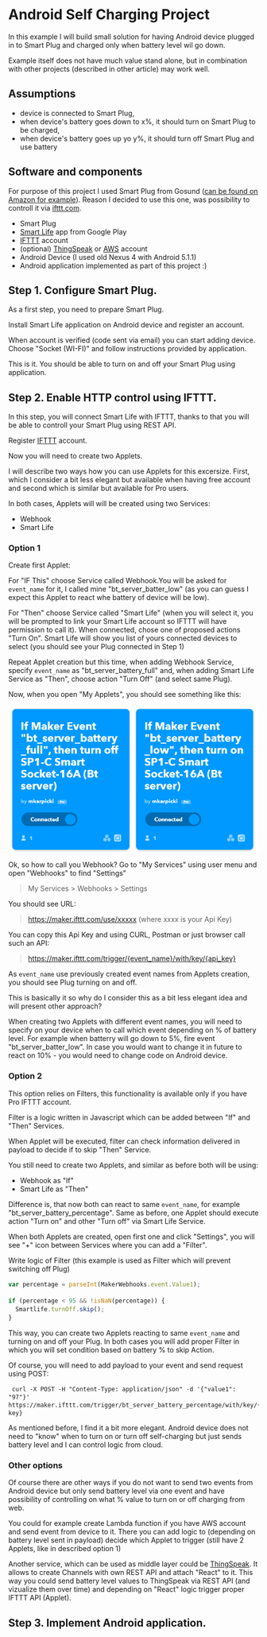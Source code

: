 # Android Self Charging Project

In this example I will build small solution for having Android device plugged in to Smart Plug and charged only when battery level wil go down.

Example itself does not have much value stand alone, but in combination with other projects (described in other article) may work well.

## Assumptions 
* device is connected to Smart Plug,
* when device's battery goes down to x%, it should turn on Smart Plug to be charged,
* when device's battery goes up yo y%, it should turn off Smart Plug and use battery

## Software and components

For purpose of this project I used Smart Plug from Gosund ([can be found on Amazon for example](https://www.amazon.de/dp/B085ZMF31V/ref=sr_1_3_sspa?__mk_pl_PL=%C3%85M%C3%85%C5%BD%C3%95%C3%91&dchild=1&keywords=gosund+smart+plug&qid=1620582611&sr=8-3-spons&psc=1&spLa=ZW5jcnlwdGVkUXVhbGlmaWVyPUEySEFWWUQ4VkhNMlFGJmVuY3J5cHRlZElkPUEwNTM4MDg3MVBKWkVJNVJYSFRVQyZlbmNyeXB0ZWRBZElkPUEwMTQ0NjY1MzdLRTJXS0FUQzUzNSZ3aWRnZXROYW1lPXNwX2F0ZiZhY3Rpb249Y2xpY2tSZWRpcmVjdCZkb05vdExvZ0NsaWNrPXRydWU=)). Reason I decided to use this one, was possibility to controll it via [ifttt.com](https://ifttt.com).

* Smart Plug
* [Smart Life](https://play.google.com/store/apps/details?id=com.tuya.smartlife&hl=en&gl=US) app from Google Play
* [IFTTT](https://ifttt.com) account
* (optional) [ThingSpeak](https://thingspeak.com) or [AWS](https://aws.amazon.com/) account
* Android Device (I used old Nexus 4 with Android 5.1.1)
* Android application implemented as part of this project :)

## Step 1. Configure Smart Plug.

As a first step, you need to prepare Smart Plug. 

Install Smart Life application on Android device and register an account.

When account is verified (code sent via email) you can start adding device. Choose "Socket (WI-FI)" and follow instructions provided by application.

This is it. You should be able to turn on and off your Smart Plug using application.

## Step 2. Enable HTTP control using IFTTT.

In this step, you will connect Smart Life with IFTTT, thanks to that you will be able to controll your Smart Plug using REST API.

Register [IFTTT](https://ifttt.com) account. 

Now you will need to create two Applets.

I will describe two ways how you can use Applets for this excersize. First, which I consider a bit less elegant but available when having free account and second which is similar but available for Pro users.

In both cases, Applets will will be created using two Services:
- Webhook
- Smart Life

### Option 1

Create first Applet:

For "IF This" choose Service called Webhook.You will be asked for `event_name` for it, I called mine "bt_server_batter_low" (as you can guess I expect this Applet to react whe battery of device will be low).

For "Then" choose Service called "Smart Life" (when you will select it, you will be prompted to link your Smart Life account so IFTTT will have permission to call it). When connected, chose one of proposed actions "Turn On". Smart Life will show you list of yours connected devices to select (you should see your Plug connected in Step 1)

Repeat Applet creation but this time, when adding Webhook Service, specify `event_name` as "bt_server_battery_full" and, when adding Smart Life Service as "Then", choose action "Turn Off" (and select same Plug).

Now, when you open "My Applets", you should see something like this:

![My Applets](screenshots/ifttt-applets-option-1.png)

Ok, so how to call you Webhook? Go to "My Services" using user menu and open "Webhooks" to find "Settings"

> My Services > Webhooks > Settings

You should see URL:
> https://maker.ifttt.com/use/xxxxx (where xxxx is your Api Key)

You can copy this Api Key and using CURL, Postman or just browser call such an API:
> https://maker.ifttt.com/trigger/{event_name}/with/key/{api_key}

As `event_name` use previously created event names from Applets creation, you should see Plug turning on and off.

This is basically it so why do I consider this as a bit less elegant idea and will present other approach?

When creating two Applets with different event names, you will need to specify on your device when to call which event depending on % of battery level. For example when batterry will go down to 5%, fire event "bt_server_batter_low". In case you would want to change it in future to react on 10% - you would need to change code on Android device. 

### Option 2

This option relies on Filters, this functionality is available only if you have Pro IFTTT account.

Filter is a logic written in Javascript which can be added between "If" and "Then" Services.

When Applet will be executed, filter can check information delivered in payload to decide if to skip "Then" Service.

You still need to create two Applets, and similar as before both will be using: 
* Webhook as "If"
* Smart Life as "Then"

Difference is, that now both can react to same `event_name`, for example "bt_server_battery_percentage". Same as before, one Applet should execute action "Turn on" and other "Turn off" via Smart Life Service.

When both Applets are created, open first one and click "Settings", you will see "+" icon between Services where you can add a "Filter".

Write logic of Filter (this example is used as Filter which will prevent switching off Plug)

```javascript
var percentage = parseInt(MakerWebhooks.event.Value1);

if (percentage < 95 && !isNaN(percentage)) {
  Smartlife.turnOff.skip();
}
```

This way, you can create two Applets reacting to same `event_name` and turning on and off your Plug. In both cases you will add proper Filter in which you will set condition based on battery % to skip Action.

Of course, you will need to add payload to your event and send request using POST:

```curl
 curl -X POST -H "Content-Type: application/json" -d '{"value1": "97"}' https://maker.ifttt.com/trigger/bt_server_battery_percentage/with/key/{api-key}
 ```

 As mentioned before, I find it a bit more elegant. Android device does not need to "know" when to turn on or turn off self-charging but just sends battery level and I can control logic from cloud.

 ### Other options

 Of course there are other ways if you do not want to send two events from Android device but only send battery level via one event and have possibility of controlling on what % value to turn on or off charging from web.

 You could for example create Lambda function if you have AWS account and send event from device to it. There you can add logic to (depending on battery level sent in payload) decide which Applet to trigger (still have 2 Applets, like in described option 1)

 Another service, which can be used as middle layer could be [ThingSpeak](https://thingspeak.com). It allows to create Channels with own REST API and attach "React" to it. This way you could send battery level values to ThingSpeak via REST API (and vizualize them over time) and depending on "React" logic trigger proper IFTTT API (Applet).

 ## Step 3. Implement Android application.